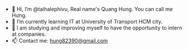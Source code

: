 - 👋 Hi, I’m @taihalephivu, Real name's Quang Hung. You can call me Hưng.
- 🌱 I’m currently learning IT at University of Transport HCM city.
- 💞️ I am studying and improving myself to have the opportunity to intern at companies.
- 📫 Contact me: hung82390@gmail.com


